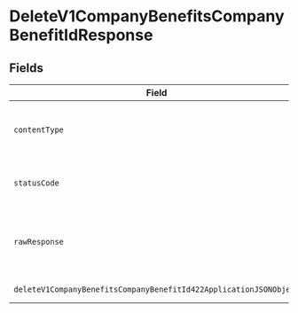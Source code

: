 # DeleteV1CompanyBenefitsCompanyBenefitIdResponse


## Fields

| Field                                                                                                                                             | Type                                                                                                                                              | Required                                                                                                                                          | Description                                                                                                                                       |
| ------------------------------------------------------------------------------------------------------------------------------------------------- | ------------------------------------------------------------------------------------------------------------------------------------------------- | ------------------------------------------------------------------------------------------------------------------------------------------------- | ------------------------------------------------------------------------------------------------------------------------------------------------- |
| `contentType`                                                                                                                                     | *string*                                                                                                                                          | :heavy_check_mark:                                                                                                                                | HTTP response content type for this operation                                                                                                     |
| `statusCode`                                                                                                                                      | *number*                                                                                                                                          | :heavy_check_mark:                                                                                                                                | HTTP response status code for this operation                                                                                                      |
| `rawResponse`                                                                                                                                     | [AxiosResponse](https://axios-http.com/docs/res_schema)                                                                                           | :heavy_minus_sign:                                                                                                                                | Raw HTTP response; suitable for custom response parsing                                                                                           |
| `deleteV1CompanyBenefitsCompanyBenefitId422ApplicationJSONObject`                                                                                 | [DeleteV1CompanyBenefitsCompanyBenefitId422ApplicationJSON](../../models/operations/deletev1companybenefitscompanybenefitid422applicationjson.md) | :heavy_minus_sign:                                                                                                                                | Unprocessable Entity                                                                                                                              |
